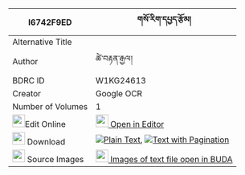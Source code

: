 |I6742F9ED|གསོ་རིག་དཔྱད་རྩོམ། 
| --- | --- 
|Alternative Title |
|Author| ཚེ་བརྟན་རྒྱལ།
|BDRC ID | W1KG24613
|Creator | Google OCR
|Number of Volumes| 1
|<img width="25" src="https://img.icons8.com/color/25/000000/edit-property.png">Edit Online| [<img width="25" src="https://avatars.githubusercontent.com/u/45091458?s=200&v=4"> Open in Editor](http://editor.openpecha.org/I6742F9ED)
|<img width="25" src="https://img.icons8.com/fluent/48/000000/download-2.png"/>  Download | [![](https://img.icons8.com/color/20/000000/txt.png)Plain Text](https://github.com/Openpecha/I6742F9ED/releases/download/v1/sorik_che_tsom_plain_I6742F9ED.zip), [![](https://img.icons8.com/color/20/000000/txt.png)Text with Pagination](https://github.com/Openpecha/I6742F9ED/releases/download/v1/sorik_che_tsom_pages_I6742F9ED.zip)
|<img width="25" src="https://img.icons8.com/plasticine/100/000000/pictures-folder.png"/>  Source Images | [<img width="25" src="https://library.bdrc.io/icons/BUDA-small.svg"> Images of text file open in BUDA](https://library.bdrc.io/show/bdr:W1KG24613)